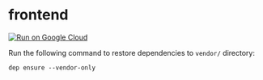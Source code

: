 # frontend

[![Run on Google Cloud](https://deploy.cloud.run/button.svg)](https://deploy.cloud.run)

Run the following command to restore dependencies to `vendor/` directory:

    dep ensure --vendor-only
    
 
